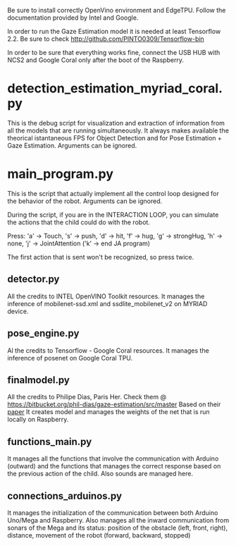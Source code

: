 
Be sure to install correctly OpenVino environment and EdgeTPU. Follow the documentation provided by Intel and Google.

In order to run the Gaze Estimation model it is needed at least Tensorflow 2.2. Be sure to check http://github.com/PINTO0309/Tensorflow-bin

In order to be sure that everything works fine, connect the USB HUB with NCS2 and Google Coral only after the boot of the Raspberry.

# detection_estimation_myriad_coral.py

This is the debug script for visualization and extraction of information from all the models that are running simultaneously.
It always makes available the theorical istantaneous FPS for Object Detection and for Pose Estimation + Gaze Estimation. Arguments can be ignored.

# main_program.py

This is the script that actually implement all the control loop designed for the behavior of the robot. Arguments can be ignored.

During the script, if you are in the INTERACTION LOOP, you can simulate the actions that the child could do with the robot.

Press: 'a' -> Touch, 's' -> push, 'd' -> hit, 'f' -> hug, 'g' -> strongHug, 'h' -> none, 'j' -> JointAttention ('k' -> end JA program)

The first action that is sent won't be recognized, so press twice.

## detector.py

All the credits to INTEL OpenVINO Toolkit resources.
It manages the inference of mobilenet-ssd.xml and ssdlite_mobilenet_v2 on MYRIAD device.

## pose_engine.py

Al the credits to Tensorflow - Google Coral resources.
It manages the inference of posenet on Google Coral TPU.

## finalmodel.py

All the credits to Philipe Dias, Paris Her. Check them @ https://bitbucket.org/phil-dias/gaze-estimation/src/master
Based on their [paper](https://openacces.thecvf.com/content_WACV_2020/papers/Dias_Gaze_Estimation_for_Assisted_Living_Environments_WACV_2020_paper.pdf)
It creates model and manages the weights of the net that is run locally on Raspberry.

## functions_main.py

It manages all the functions that involve the communication with Arduino (outward) and the functions that manages the
correct response based on the previous action of the child. Also sounds are managed here.

## connections_arduinos.py

It manages the initialization of the communication between both Arduino Uno/Mega and Raspberry. Also manages all the
inward communication from sonars of the Mega and its status: position of the obstacle (left, front, right), distance, movement 
of the robot (forward, backward, stopped)
